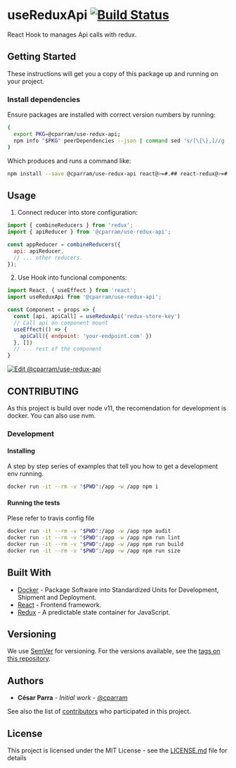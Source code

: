 # useReduxApi [![Build Status](https://travis-ci.com/cparram/use-redux-api.svg?branch=master)](https://travis-ci.com/cparram/use-redux-api)

React Hook to manages Api calls with redux.

## Getting Started

These instructions will get you a copy of this package  up and running on your project.

### Install dependencies

Ensure packages are installed with correct version numbers by running:
  ```sh
  (
    export PKG=@cparram/use-redux-api;
    npm info "$PKG" peerDependencies --json | command sed 's/[\{\},]//g ; s/: /@/g; s/ *//g' | xargs npm install --save "$PKG"
  )
  ```

  Which produces and runs a command like:

  ```sh
  npm install --save @cparram/use-redux-api react@>=#.## react-redux@>=#.## redux@>=#.##
  ```

## Usage

1. Connect reducer into store configuration:

```js
import { combineReducers } from 'redux';
import { apiReducer } from '@cparram/use-redux-api';

const appReducer = combineReducers({
  api: apiReducer,
  // ... other reducers.
});
```

2. Use Hook into funcional components:
```js
import React, { useEffect } from 'react';
import useReduxApi from '@cparram/use-redux-api';

const Component = props => {
  const [api, apiCall] = useReduxApi('redux-store-key')
  // Call api on component mount
  useEffect(() => {
    apiCall({ endpoint: 'your-endpoint.com' })
  }, []) 
  // ... rest of the component
}
```
[![Edit @cparram/use-redux-api](https://codesandbox.io/static/img/play-codesandbox.svg)](https://codesandbox.io/s/cparramuse-redux-api-5g07i?autoresize=1&fontsize=14)

## CONTRIBUTING

As this project is build over node v11, the recomendation for development is docker. You can also use nvm.

### Development

#### Installing

A step by step series of examples that tell you how to get a development env running.

```sh
docker run -it --rm -v "$PWD":/app -w /app npm i 
```

#### Running the tests

Plese refer to travis config file

```sh
docker run -it --rm -v "$PWD":/app -w /app npm audit 
docker run -it --rm -v "$PWD":/app -w /app npm run lint
docker run -it --rm -v "$PWD":/app -w /app npm run build
docker run -it --rm -v "$PWD":/app -w /app npm run size
```

## Built With

* [Docker](https://www.docker.com) - Package Software into Standardized Units for Development, Shipment and Deployment.
* [React](https://reactjs.org) - Frontend framework.
* [Redux](https://redux.js.org) - A predictable state container for JavaScript.

## Versioning

We use [SemVer](http://semver.org/) for versioning. For the versions available, see the [tags on this repository](https://github.com/cparram/use-redux-api/tags). 

## Authors

* **César Parra** - *Initial work* - [@cparram](https://github.com/cparram)

See also the list of [contributors](https://github.com/cparram/use-redux-api/contributors) who participated in this project.

## License

This project is licensed under the MIT License - see the [LICENSE.md](LICENSE.md) file for details